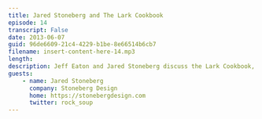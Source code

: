 ```yaml
---
title: Jared Stoneberg and The Lark Cookbook
episode: 14
transcript: False
date: 2013-06-07
guid: 96de6609-21c4-4229-b1be-8e66514b6cb7
filename: insert-content-here-14.mp3
length: 
description: Jeff Eaton and Jared Stoneberg discuss the Lark Cookbook, a Kickstarter-funded print/digital project powered by structured content.
guests:
    - name: Jared Stoneberg
      company: Stoneberg Design
      home: https://stonebergdesign.com
      twitter: rock_soup
---
```


